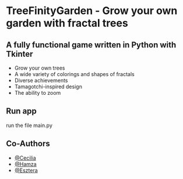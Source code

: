 # TreeFinityGarden - Grow your own garden with fractal trees

## A fully functional game written in Python with Tkinter

- Grow your own trees
- A wide variety of colorings and shapes of fractals
- Diverse achievements
- Tamagotchi-inspired design
- The ability to zoom

## Run app

run the file main.py<br/>

## Сo-Authors

- [@Cecilia](https://github.com/Cecilpill)
- [@Hamza](https://github.com/hamzarehan68)
- [@Esztera](https://github.com/szaboesztera)
